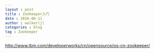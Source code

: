 ```yaml
---
layout : post
title : Zookeeper入门
date : 2016-06-11
author : walkerljl
categories : blog
tag : Zookeeper
---
```


<http://www.ibm.com/developerworks/cn/opensource/os-cn-zookeeper/>
